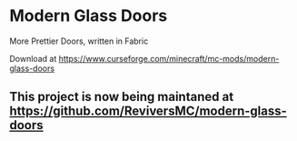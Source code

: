 # Modern Glass Doors
More Prettier Doors, written in Fabric

Download at https://www.curseforge.com/minecraft/mc-mods/modern-glass-doors

## This project is now being maintaned at https://github.com/ReviversMC/modern-glass-doors
